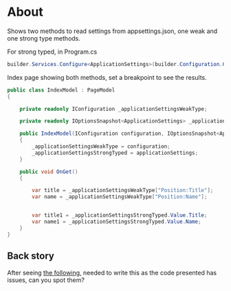 ﻿# About

Shows two methods to read settings from appsettings.json, one weak and one strong type methods.

For strong typed, in Program.cs

```csharp
builder.Services.Configure<ApplicationSettings>(builder.Configuration.GetSection(ApplicationSettings.Key));
```

Index page showing both methods, set a breakpoint to see the results.

```csharp
public class IndexModel : PageModel
{

    private readonly IConfiguration _applicationSettingsWeakType;

    private readonly IOptionsSnapshot<ApplicationSettings> _applicationSettingsStrongTyped;

    public IndexModel(IConfiguration configuration, IOptionsSnapshot<ApplicationSettings> applicationSettings)
    {
        _applicationSettingsWeakType = configuration;
        _applicationSettingsStrongTyped = applicationSettings;
    }

    public void OnGet()
    {

        var title = _applicationSettingsWeakType["Position:Title"];
        var name = _applicationSettingsWeakType["Position:Name"];


        var title1 = _applicationSettingsStrongTyped.Value.Title;
        var name1 = _applicationSettingsStrongTyped.Value.Name;
    }
}
```

## Back story

After seeing [the following](https://learn.microsoft.com/en-us/aspnet/core/fundamentals/configuration/?view=aspnetcore-8.0#application-configuration-providers), needed to write this as the code presented has issues, can you spot them?